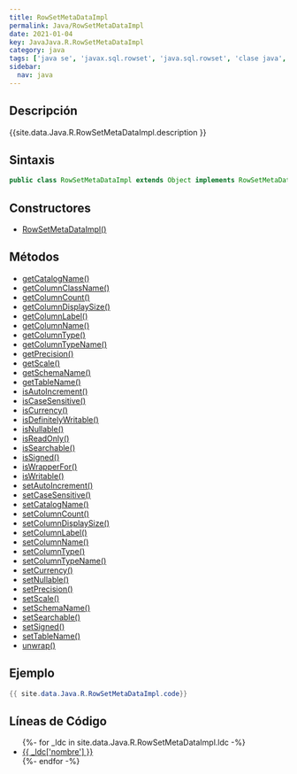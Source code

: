 ```yaml
---
title: RowSetMetaDataImpl
permalink: Java/RowSetMetaDataImpl
date: 2021-01-04
key: JavaJava.R.RowSetMetaDataImpl
category: java
tags: ['java se', 'javax.sql.rowset', 'java.sql.rowset', 'clase java', 'Java 1.5']
sidebar: 
  nav: java
---
```


## Descripción
{{site.data.Java.R.RowSetMetaDataImpl.description }}

## Sintaxis
~~~java
public class RowSetMetaDataImpl extends Object implements RowSetMetaData, Serializable
~~~

## Constructores
* [RowSetMetaDataImpl()](/Java/RowSetMetaDataImpl/RowSetMetaDataImpl/)

## Métodos
* [getCatalogName()](/Java/RowSetMetaDataImpl/getCatalogName)
* [getColumnClassName()](/Java/RowSetMetaDataImpl/getColumnClassName)
* [getColumnCount()](/Java/RowSetMetaDataImpl/getColumnCount)
* [getColumnDisplaySize()](/Java/RowSetMetaDataImpl/getColumnDisplaySize)
* [getColumnLabel()](/Java/RowSetMetaDataImpl/getColumnLabel)
* [getColumnName()](/Java/RowSetMetaDataImpl/getColumnName)
* [getColumnType()](/Java/RowSetMetaDataImpl/getColumnType)
* [getColumnTypeName()](/Java/RowSetMetaDataImpl/getColumnTypeName)
* [getPrecision()](/Java/RowSetMetaDataImpl/getPrecision)
* [getScale()](/Java/RowSetMetaDataImpl/getScale)
* [getSchemaName()](/Java/RowSetMetaDataImpl/getSchemaName)
* [getTableName()](/Java/RowSetMetaDataImpl/getTableName)
* [isAutoIncrement()](/Java/RowSetMetaDataImpl/isAutoIncrement)
* [isCaseSensitive()](/Java/RowSetMetaDataImpl/isCaseSensitive)
* [isCurrency()](/Java/RowSetMetaDataImpl/isCurrency)
* [isDefinitelyWritable()](/Java/RowSetMetaDataImpl/isDefinitelyWritable)
* [isNullable()](/Java/RowSetMetaDataImpl/isNullable)
* [isReadOnly()](/Java/RowSetMetaDataImpl/isReadOnly)
* [isSearchable()](/Java/RowSetMetaDataImpl/isSearchable)
* [isSigned()](/Java/RowSetMetaDataImpl/isSigned)
* [isWrapperFor()](/Java/RowSetMetaDataImpl/isWrapperFor)
* [isWritable()](/Java/RowSetMetaDataImpl/isWritable)
* [setAutoIncrement()](/Java/RowSetMetaDataImpl/setAutoIncrement)
* [setCaseSensitive()](/Java/RowSetMetaDataImpl/setCaseSensitive)
* [setCatalogName()](/Java/RowSetMetaDataImpl/setCatalogName)
* [setColumnCount()](/Java/RowSetMetaDataImpl/setColumnCount)
* [setColumnDisplaySize()](/Java/RowSetMetaDataImpl/setColumnDisplaySize)
* [setColumnLabel()](/Java/RowSetMetaDataImpl/setColumnLabel)
* [setColumnName()](/Java/RowSetMetaDataImpl/setColumnName)
* [setColumnType()](/Java/RowSetMetaDataImpl/setColumnType)
* [setColumnTypeName()](/Java/RowSetMetaDataImpl/setColumnTypeName)
* [setCurrency()](/Java/RowSetMetaDataImpl/setCurrency)
* [setNullable()](/Java/RowSetMetaDataImpl/setNullable)
* [setPrecision()](/Java/RowSetMetaDataImpl/setPrecision)
* [setScale()](/Java/RowSetMetaDataImpl/setScale)
* [setSchemaName()](/Java/RowSetMetaDataImpl/setSchemaName)
* [setSearchable()](/Java/RowSetMetaDataImpl/setSearchable)
* [setSigned()](/Java/RowSetMetaDataImpl/setSigned)
* [setTableName()](/Java/RowSetMetaDataImpl/setTableName)
* [unwrap()](/Java/RowSetMetaDataImpl/unwrap)

## Ejemplo
~~~java
{{ site.data.Java.R.RowSetMetaDataImpl.code}}
~~~

## Líneas de Código
<ul>
{%- for _ldc in site.data.Java.R.RowSetMetaDataImpl.ldc -%}
   <li>
       <a href="{{_ldc['url'] }}">{{ _ldc['nombre'] }}</a>
   </li>
{%- endfor -%}
</ul>
